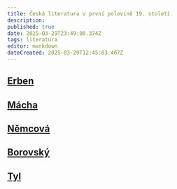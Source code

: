 ```yaml
---
title: Česká literatura v první polovině 19. století
description: 
published: true
date: 2025-03-29T23:49:00.374Z
tags: literatura
editor: markdown
dateCreated: 2025-03-29T12:45:03.467Z
---
```


## [Erben](/cs/literatura/historie/ceska-lit-1pol-19stol/erben)
## [Mácha](/cs/literatura/historie/ceska-lit-1pol-19stol/macha)
## [Němcová](/cs/literatura/historie/ceska-lit-1pol-19stol/nemcova)
## [Borovský](/cs/literatura/historie/ceska-lit-1pol-19stol/borovsky)
## [Tyl](/cs/literatura/historie/ceska-lit-1pol-19stol/tyl)